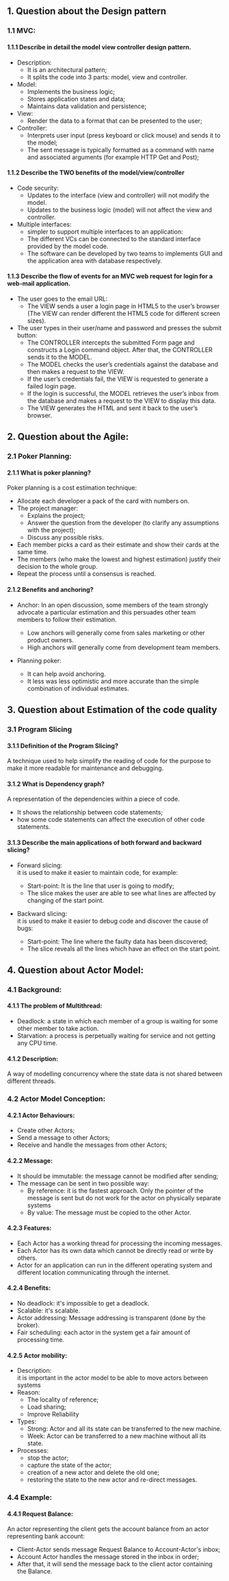 ## 1. Question about the Design pattern

### 1.1 MVC:

#### 1.1.1 Describe in detail the model view controller design pattern.
* Description:
    - It is an architectural pattern;
    - It splits the code into 3 parts: model, view and controller.
* Model:
    - Implements the business logic;
    - Stores application states and data;
    - Maintains data validation and persistence;
* View:
    - Render the data to a format that can be presented to the user;
* Controller:
    - Interprets user input (press keyboard or click mouse) and sends it to the model;
    - The sent message is typically formatted as a command with name and associated arguments (for example HTTP Get and Post);

#### 1.1.2 Describe the TWO benefits of the model/view/controller
* Code security:
    - Updates to the interface (view and controller) will not modify the model.
    - Updates to the business logic (model) will not affect the view and controller.
* Multiple interfaces:
    - simpler to support multiple interfaces to an application:
    - The different VCs can be connected to the standard interface provided by the model code.
    - The software can be developed by two teams to implements GUI and the application area with database respectively.

#### 1.1.3 Describe the flow of events for an MVC web request for login for a web-mail application.
* The user goes to the email URL:
    - The VIEW sends a user a login page in HTML5 to the user’s browser (The VIEW can render different the HTML5 code for different screen sizes).
* The user types in their user/name and password and presses the submit button:
    - The CONTROLLER intercepts the submitted Form page and constructs a Login command object. After that, the CONTROLLER sends it to the MODEL.
    - The MODEL checks the user’s credentials against the database and then makes a request to the VIEW.
    - If the user’s credentials fail, the VIEW is requested to generate a failed login page.
    - If the login is successful, the MODEL retrieves the user’s inbox from the database and makes a request to the VIEW to display this data.
    - The VIEW generates the HTML and sent it back to the user’s browser.


## 2. Question about the Agile:

### 2.1 Poker Planning:

#### 2.1.1 What is poker planning?
Poker planning is a cost estimation technique:
* Allocate each developer a pack of the card with numbers on.
* The project manager:
    - Explains the project;
    - Answer the question from the developer (to clarify any assumptions with the project);
    - Discuss any possible risks.
* Each member picks a card as their estimate and show their cards at the same time.
* The members (who make the lowest and highest estimation) justify their decision to the whole group.
* Repeat the process until a consensus is reached.

#### 2.1.2 Benefits and anchoring?
* Anchor:
    In an open discussion, some members of the team strongly advocate a particular estimation and this persuades other team members to follow their estimation.
    -  Low anchors will generally come from sales marketing or other product owners.
    - High anchors will generally come from development team members.

* Planning poker:
    - It can help avoid anchoring.
    - It less was less optimistic and more accurate than the simple combination of individual estimates.


## 3. Question about Estimation of the code quality

### 3.1 Program Slicing
#### 3.1.1 Definition of the Program Slicing?
A technique used to help simplify the reading of code for the purpose to make it more readable for maintenance and debugging.
#### 3.1.2 What is Dependency graph?
A representation of the dependencies within a piece of code.
* It shows the relationship between code statements;
* how some code statements can affect the execution of other code statements.

#### 3.1.3 Describe the main applications of both forward and backward slicing?

* Forward slicing: <br>
it is used to make it easier to maintain code, for example:
    - Start-point: It is the line that user is going to modify;
    - The slice makes the user are able to see what lines are affected by changing of the start point.

* Backward slicing: <br>
it is used to make it easier to debug code and discover the cause of bugs:
    - Start-point: The line where the faulty data has been discovered;
    - The slice reveals all the lines which have an effect on the start point.

## 4. Question about Actor Model:

### 4.1 Background:

#### 4.1.1 The problem of Multithread:
* Deadlock: a state in which each member of a group is waiting for some other member to take action.
* Starvation: a process is perpetually waiting for service and not getting any CPU time.

#### 4.1.2 Description:
A way of modelling concurrency where the state data is not shared between different threads.

### 4.2 Actor Model Conception:

#### 4.2.1 Actor Behaviours:
* Create other Actors;
* Send a message to other Actors;
* Receive and handle the messages from other Actors;

#### 4.2.2 Message:
* It should be immutable: the message cannot be modified after sending;
* The message can be sent in two possible way:
    - By reference: it is the fastest approach. Only the pointer of the message is sent but do not work for the actor on physically separate systems
    - By value: The message must be copied to the other Actor.

#### 4.2.3 Features:
* Each Actor has a working thread for processing the incoming messages.
* Each Actor has its own data which cannot be directly read or write by others.
* Actor for an application can run in the different operating system and different location communicating through the internet.

#### 4.2.4 Benefits:
* No deadlock: it's impossible to get a deadlock.
* Scalable: it's scalable.
* Actor addressing: Message addressing is transparent (done by the broker).
* Fair scheduling: each actor in the system get a fair amount of processing time.

#### 4.2.5 Actor mobility:
* Description: <br>
it is important in the actor model to be able to move actors between systems
* Reason:
    - The locality of reference;
    - Load sharing;
    - Improve Reliability
* Types:
    - Strong: Actor and all its state can be transferred to the new machine.
    - Week: Actor can be transferred to a new machine without all its state.
* Processes:
    - stop the actor;
    - capture the state of the actor;
    - creation of a new actor and delete the old one;
    - restoring the state to the new actor and re-direct messages.

### 4.4 Example:
#### 4.4.1 Request Balance:
An actor representing the client gets the account balance from an actor representing bank account:
* Client-Actor sends message Request Balance to Account-Actor's inbox;
* Account Actor handles the message stored in the inbox in order;
* After that, it will send the message back to the client actor containing the Balance.
